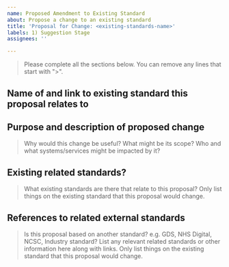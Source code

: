 ```yaml
---
name: Proposed Amendment to Existing Standard
about: Propose a change to an existing standard
title: 'Proposal for Change: <existing-standards-name>'
labels: 1) Suggestion Stage
assignees: ''

---
```


> Please complete all the sections below. You can remove any lines that start with ">".

## Name of and link to existing standard this proposal relates to


## Purpose and description of proposed change

> Why would this change be useful? What might be its scope? Who and what systems/services might be impacted by it?

## Existing related standards?

> What existing standards are there that relate to this proposal? Only list things on the existing standard that this proposal would change.

## References to related external standards

> Is this proposal based on another standard? e.g. GDS, NHS Digital, NCSC, Industry standard?
> List any relevant related standards or other information here along with links.
> Only list things on the existing standard that this proposal would change.
